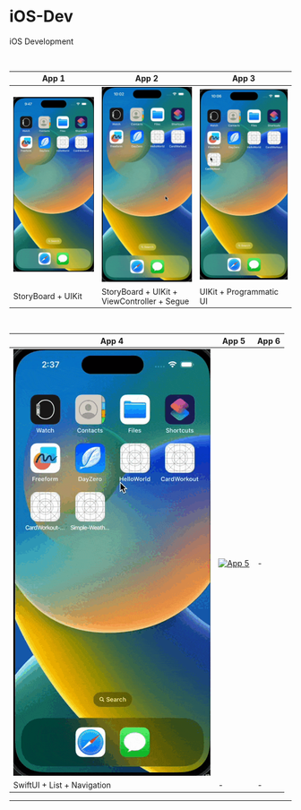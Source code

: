 # iOS-Dev

iOS Development

<br>

| App 1 | App 2 | App 3 |
| -- | -- | -- |
| [![App 1](assets/GIFs/Hello_world.gif)](https://youtube.com/shorts/7UVjdXKNalw?feature=share) | [![App 2](assets/GIFs/Card_Workout.gif)](https://youtube.com/shorts/QGabbclsicc?feature=share) | [![App 3](assets/GIFs/Card_Workout_II.gif)](https://youtube.com/shorts/8UMxOpkXQFg?feature=share)  |
| StoryBoard + UIKit | StoryBoard + UIKit + ViewController + Segue | UIKit + Programmatic UI |

<br>

| App 4 | App 5 | App 6 |
| -- | -- | -- |
| [![App 4](assets/GIFs/Hello_weather_UI.gif)](https://youtube.com/shorts/UZ8a9pulu-U?feature=share) | [![App 5](assets/GIFs/SwiftUI_List_Navigation_with_data.gif)](https://youtube.com/shorts/Yr86nGRANGs?feature=share) | - |
| SwiftUI + List + Navigation | - | - |

---